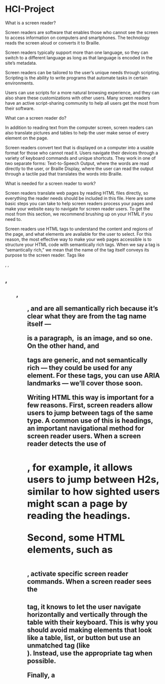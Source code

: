 # HCI-Project
What is a screen reader?

Screen readers are software that enables those who cannot see the screen to access information on computers and smartphones. The technology reads the screen aloud or converts it to Braille.


Screen readers typically support more than one language, so they can switch to a different language as long as that language is encoded in the site’s metadata.

Screen readers can be tailored to the user’s unique needs through scripting. Scripting is the ability to write programs that automate tasks in certain environments.


Users can use scripts for a more natural browsing experience, and they can also share these customizations with other users. Many screen readers have an active script-sharing community to help all users get the most from their software.


What can a screen reader do?

In addition to reading text from the computer screen, screen readers can also translate pictures and tables to help the user make sense of every element on the page.


Screen readers convert text that is displayed on a computer into a usable format for those who cannot read it. Users navigate their devices through a variety of keyboard commands and unique shortcuts. They work in one of two separate forms:
Text-to-Speech Output, where the words are read directly to the user, or
Braille Display, where the user can read the output through a tactile pad that translates the words into Braille.

What is needed for a screen reader to work?

Screen readers translate web pages by reading HTML files directly, so everything the reader needs should be included in this file. Here are some basic steps you can take to help screen readers process your pages and make your website easy to navigate for screen reader users. To get the most from this section, we recommend brushing up on your HTML if you need to.

Screen readers use HTML tags to understand the content and regions of the page, and what elements are available for the user to select. For this reason, the most effective way to make your web pages accessible is to structure your HTML code with semantically rich tags.
When we say a tag is “semantically rich,” we mean that the name of the tag itself conveys its purpose to the screen reader. Tags like <p>, <img>, <h2>, <ul>, <ol>, and <table> are all semantically rich because it’s clear what they are from the tag name itself — <p> is a paragraph, <img> is an image, and so one. On the other hand, <span> and <div> tags are generic, and not semantically rich — they could be used for any element. For these tags, you can use ARIA landmarks — we’ll cover those soon.

Writing HTML this way is important for a few reasons. First, screen readers allow users to jump between tags of the same type. A common use of this is headings, an important navigational method for screen reader users. When a screen reader detects the use of <h2>, for example, it allows users to jump between H2s, similar to how sighted users might scan a page by reading the headings.

Second, some HTML elements, such as <table>, activate specific screen reader commands. When a screen reader sees the <table> tag, it knows to let the user navigate horizontally and vertically through the table with their keyboard. This is why you should avoid making elements that look like a table, list, or button but use an unmatched tag (like <div>). Instead, use the appropriate tag when possible.

Finally, a <title> tag is also useful to screen readers. Users can set their screen readers to read the contents of this tag after the page loads to lend further context.
A screen reader needs to be told which language a web page is written in, so it knows how to pronounce words to the user with TTS.
Screen readers will first look for the lang attribute inside the <html> tag for page-wide language information. For example, if a page is written in English, its opening <html> tag would read:


<html lang="en">
In cases when foreign words appear on the page, the lang attribute can be placed inside any other tag, commonly <span> or <p>, to denote a temporary language change:


<html lang="en">
    <body>
        <p>I’m a paragraph in English.</p>
       <p>“Hello” in Spanish is <span lang=“es”>hola</span>.</p>
       <p lang="fr">Je suis un paragraphe en Français.</p>
    </body>
</html>
Use ARIA roles.
ARIA roles are values that indicate the function of a page element or region for screen readers. They may be placed inside <div> and <span> tags with the attribute role. ARIA roles include main, form, navigation, and search.
For example, if you want to indicate that a list of links is a navigation menu, you can place an ARIA landmark like so:


<div role=”navigation”>
    <ul>
        <li>Product</li>
       <li>Solutions</li>
       <li>About Us</li>
       <li>Blog</li>
    </ul>
</div>
Here, role=“navigation” is the landmark.
Also note that ARIA landmarks should only be used in <div> and <span> tags, as these are generic tags and not semantically rich. Tags like <menu>, <nav>, <form>, and <main> should not use ARIA landmarks, as their purpose is already established with their names.
While not all screen readers detect ARIA landmarks, it’s good practice to use them in any page region for which the function is unclear from the tag names alone.
Write descriptive headings and first sentences.
    
Similar to how sighted users skim page content visually, screen reader users can preview headings and paragraphs to see if the content is relevant to them. Therefore, it’s good practice to make your headings as descriptive as you can, and to begin paragraphs in a way that gives readers an understanding of the content to come.

Use alt text.

While it’s certainly a benefit, the main purpose of alternative text isn’t SEO — it’s to give screen readers a captioned alternative for media content. When it encounters an image, video, or other piece of media, a screen reader will default to reading alt text if it is provided. If alt text is not provided, screen readers will ignore the image or read the image file name.

To make your pages accessible, always add clear and descriptive alt text to each piece of non-text content, namely images, videos, icons, and embeds. For instance, suitable alt text for this image...


alt="professional baseball player Hank Aaron of the Atlanta Braves swinging a baseball bat in a baseball stadium”
For more tips on how to optimize your alt text for screen readers and search ranking, see our guide to image alt text.

Use punctuation correctly.

Here’s another tip that assists all page visitors, screen-reader-assisted and not. To simulate speech, screen reader TTS pauses for instances of periods, commas, new paragraphs, and other punctuation. For the best experience, make sure you’re implementing punctuation in the proper ways.
How to operate a screen reader (Something like a buttons on a keyboard)

A user controls their screen reader with the keyboard. A screen reader comes with a library of keyboard commands that tell the screen reader to do things like start/stop reading, jump back to re-read a section of text, spell out words, skip to different parts of a page, move the cursor/focus around, play a media file, or click a link, button, or another interactive element.

In addition to TTS, some screen readers can convert onscreen text into braille. For this function, users connect an external device, called a refreshable braille display, which generates braille characters on a pad as the screen reader scans the text. Here’s what a typical refreshable braille display looks like.

-This is all the keys on a keyboard for a JAWS, NVDA, Narrator, and VoiceOver screen reader. It's not very nice in this format but it shows it off.


Task
JAWS
NVDA
Narrator
VoiceOver
Turn screen reader on
Not available
Control + Alt + N
Windows logo + Control + Enter
Command + F5
Turn screen reader off
Insert + F4
Insert + Q
Windows logo + Control + Enter or Caps Lock + Escape
Command + F5
Stop reading
Control
Control
Control
Control
Read next item
Down Arrow
Down Arrow
Caps Lock + Right Arrow*
VO + Right Arrow
Read previous item
Up Arrow
Up Arrow
Caps Lock + Left Arrow*
VO + Left Arrow
Read next focusable item (e.g. link, button)
Tab
Tab
Tab
Tab
Activate link
Enter
Enter
Caps Lock + Enter or
Enter** or Space Bar**
VO + Space Bar or Enter
Activate button
Enter or Space Bar
Enter or Space Bar
Caps Lock + Enter or
Enter or Space Bar
VO + Space Bar or
Enter or Space Bar
Start reading continuously from this point on
Insert + Down Arrow
Insert + Down Arrow
or Numpad Plus
Caps Lock + Down Arrow
or Caps Lock + Control + R
VO + A
Go to next heading
H
H
H**
VO + Command + H
Show list of all headings
Insert + F6
Insert + F7
Caps Lock + F6
VO + U (Rotor), then Left/Right Arrow Keys
Go to next heading of level [1-6]
1-6
1-6
1-6**
Not available
Go to next landmark/region
R (JAWS 16+)
; (JAWS 15)
D
D**
Not available
Go to the main content landmark
Q
Not available
Caps Lock + N
Not available
Open Elements List or Rotor
Insert + F3
Insert + F7
Caps Lock + [F6 or F7], then Tab (twice) to the Scoping drop-down list
VO + U
Go to next table
T
T
T**
VO + Command + T
Navigate table cells
Control + Alt + Arrow Keys
Control + Alt + Arrow Keys
Control + Alt + Arrow Keys
VO + Arrow Keys
Go to next list
L
L
Not available
VO + Command + X
Go to next list item
I
I
Not available
Not available
Go to next graphic
G
G
Not available
VO + Command + G
Show list of all links
Insert + F7
Insert + F7
Caps Lock + F7
VO + U (Rotor), then Left/Right Arrow Keys
Go to next link
Not available
K
K**
VO + Command + L
Go to next unvisited link
U
U
Not available
Not available
Go to next visited link
V
V
Not available
VO + Command + V
Go to next form element
F
F
F
VO + Command + J
Go back to previous heading, landmark, table, focusable item, etc.
Shift + [H, R, T, Tab, etc.]
Shift + [H, D, T, Tab, etc.]
Shift + [H**, D**, T**, Tab, etc.]
VO + Shift + Command + [H, T, Tab, etc.]
Toggle screen reader mode
Forms Mode: (On) (Automatic when in form element), (Off) Numpad Plus
Browse/Focus Mode: Insert + Space Bar
Forms Mode^: Insert + Space Bar
Scan Mode: Caps Lock + Space Bar
Not available
Interact with (go into/out of) objects (like iframes, menus, application regions, etc.)
Not applicable
Not applicable
Not applicable
VO + Shift + Down/Up Arrows
Toggle between: Radio buttons, <select> list items, Tabs (ARIA widget), Tree view items (ARIA widget), Menu items (ARIA widget)
Arrow Keys
Arrow Keys
Arrow Keys
Arrow Keys, then [VO + Space Bar or Space Bar]
Toggle Virtual PC Cursor
Insert + Z
Not available
Not available
Not available

